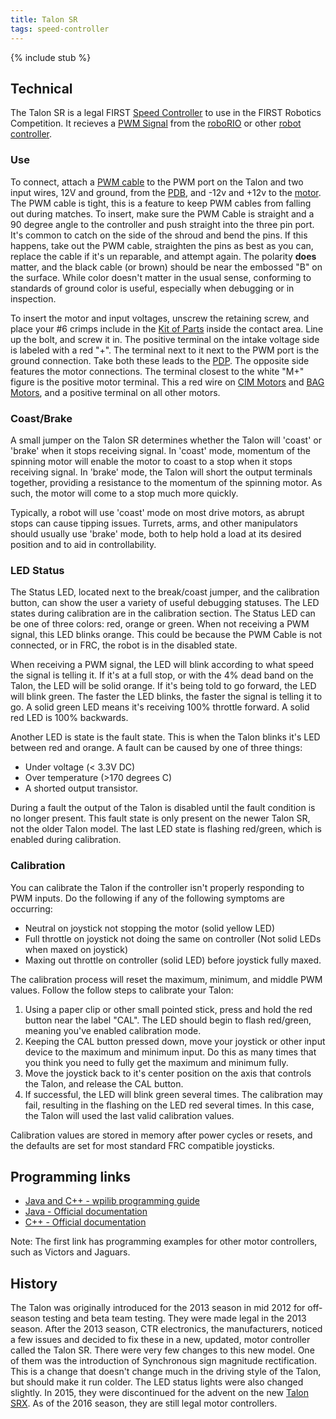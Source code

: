 ```yaml
---
title: Talon SR
tags: speed-controller
---
```


{% include stub %}

## Technical

The Talon SR is a legal FIRST [Speed Controller](speed-controller) to use in the FIRST Robotics Competition. It recieves a [PWM Signal](pwn-signal) from the [roboRIO](roborio) or other [robot controller](robot-controller).

### Use

To connect, attach a [PWM cable](pwm-cable) to the PWM port on the Talon and two input wires, 12V and ground, from the [PDB](PDB), and -12v and +12v to the [motor](motors). The PWM cable is tight, this is a feature to keep PWM cables from falling out during matches. To insert, make sure the PWM Cable is straight and a 90 degree angle to the controller and push straight into the three pin port. It's common to catch on the side of the shroud and bend the pins. If this happens, take out the PWM cable, straighten the pins as best as you can, replace the cable if it's un reparable, and attempt again. The polarity **does** matter, and the black cable (or brown) should be near the embossed "B" on the surface. While color doesn't matter in the usual sense, conforming to standards of ground color is useful, especially when debugging or in inspection.

To insert the motor and input voltages, unscrew the retaining screw, and place your #6 crimps include in the [Kit of Parts](kit-of-parts) inside the contact area. Line up the bolt, and screw it in. The positive terminal on the intake voltage side is labeled with a red "+". The terminal next to it next to the PWM port is the ground connection. Take both these leads to the [PDP](PDP). The opposite side features the motor connections. The terminal closest to the white "M+" figure is the positive motor terminal. This a red wire on [CIM Motors](cim-motor) and [BAG Motors](bag-motor), and a positive terminal on all other motors.

### Coast/Brake

A small jumper on the Talon SR determines whether the Talon will 'coast' or 'brake' when it stops receiving signal. In 'coast' mode, momentum of the spinning motor will enable the motor to coast to a stop when it stops receiving signal. In 'brake' mode, the Talon will short the output terminals together, providing a resistance to the momentum of the spinning motor. As such, the motor will come to a stop much more quickly.

Typically, a robot will use 'coast' mode on most drive motors, as abrupt stops can cause tipping issues. Turrets, arms, and other manipulators should usually use 'brake' mode, both to help hold a load at its desired position and to aid in controllability.

### LED Status

The Status LED, located next to the break/coast jumper, and the calibration button, can show the user a variety of useful debugging statuses. The LED states during calibration are in the calibration section. The Status LED can be one of three colors: red, orange or green. When not receiving a PWM signal, this LED blinks orange. This could be because the PWM Cable is not connected, or in FRC, the robot is in the disabled state.

When receiving a PWM signal, the LED will blink according to what speed the signal is telling it. If it's at a full stop, or with the 4% dead band on the Talon, the LED will be solid orange. If it's being told to go forward, the LED will blink green. The faster the LED blinks, the faster the signal is telling it to go. A solid green LED means it's receiving 100% throttle forward. A solid red LED is 100% backwards.

Another LED is state is the fault state. This is when the Talon blinks it's LED between red and orange. A fault can be caused by one of three things:

* Under voltage (< 3.3V DC)
* Over temperature (>170 degrees C)
* A shorted output transistor.

During a fault the output of the Talon is disabled until the fault condition is no longer present. This fault state is only present on the newer Talon SR, not the older Talon model. The last LED state is flashing red/green, which is enabled during calibration.

### Calibration

You can calibrate the Talon if the controller isn't properly responding to PWM inputs. Do the following if any of the following symptoms are occurring:

* Neutral on joystick not stopping the motor (solid yellow LED)
* Full throttle on joystick not doing the same on controller (Not solid LEDs when maxed on joystick)
* Maxing out throttle on controller (solid LED) before joystick fully maxed.

The calibration process will reset the maximum, minimum, and middle PWM values. Follow the follow steps to calibrate your Talon:

1. Using a paper clip or other small pointed stick, press and hold the red button near the label "CAL". The LED should begin to flash red/green, meaning you've enabled calibration mode.
2. Keeping the CAL button pressed down, move your joystick or other input device to the maximum and minimum input. Do this as many times that you think you need to fully get the maximum and minimum fully.
3. Move the joystick back to it's center position on the axis that controls the Talon, and release the CAL button.
4. If successful, the LED will blink green several times. The calibration may fail, resulting in the flashing on the LED red several times. In this case, the Talon will used the last valid calibration values.

Calibration values are stored in memory after power cycles or resets, and the defaults are set for most standard FRC compatible joysticks.


## Programming links

* [Java and C++ - wpilib programming guide](http://wpilib.screenstepslive.com/s/4485/m/13809/l/599702-driving-motors-with-speed-controller-objects-victors-talons-and-jaguars)
* [Java - Official documentation](http://first.wpi.edu/FRC/roborio/release/docs/java/edu/wpi/first/wpilibj/Talon.html)
* [C++ - Official documentation](http://first.wpi.edu/FRC/roborio/release/docs/cpp/classTalon.html)

Note: The first link has programming examples for other motor controllers, such as Victors and Jaguars.

## History

The Talon was originally introduced for the 2013 season in mid 2012 for off-season testing and beta team testing. They were made legal in the 2013 season. After the 2013 season, CTR electronics, the manufacturers, noticed a few issues and decided to fix these in a new, updated, motor controller called the Talon SR. There were very few changes to this new model. One of them was the introduction of Synchronous sign magnitude rectification. This is a change that doesn't change much in the driving style of the Talon, but should make it run colder. The LED status lights were also changed slightly. In 2015, they were discontinued for the advent on the new [Talon SRX](talon-srx). As of the 2016 season, they are still legal motor controllers. 
